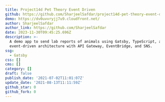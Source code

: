 ```yaml
---
title: Project14d Pet Theory Event Driven
github: https://github.com/SharjeelSafdar/project14d-pet-theory-event-driven
demo: https://dv0uvvryjj7u9.cloudfront.net/
author: SharjeelSafdar
author_link: https://github.com/SharjeelSafdar
date: 2023-11-30T09:45:25.696Z
description: >-
  A demo app to send lab reports of animals using Gatsby, TypeScript, and
  event-driven architecture with API Gateway, EventBridge, and SNS.
ssg:
  - Gatsby
css: []
cms: []
category: []
draft: false
publish_date: '2021-07-02T11:01:07Z'
update_date: '2021-08-13T11:11:59Z'
github_star: 0
github_fork: 0
---
```

